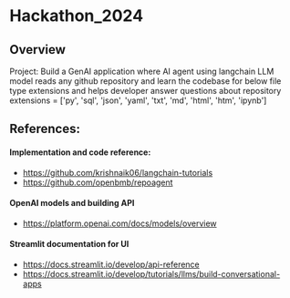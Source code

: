 # Hackathon_2024
## Overview

Project: Build a GenAI application where AI agent using langchain LLM model reads any github repository and learn the codebase for below file type extensions and helps developer answer questions about repository 
extensions = ['py', 'sql', 'json', 'yaml', 'txt', 'md',  'html', 'htm', 'ipynb']

## References:
#### Implementation and code reference:
- https://github.com/krishnaik06/langchain-tutorials
- https://github.com/openbmb/repoagent

#### OpenAI models and building API
- https://platform.openai.com/docs/models/overview

#### Streamlit documentation for UI
- https://docs.streamlit.io/develop/api-reference
- https://docs.streamlit.io/develop/tutorials/llms/build-conversational-apps
